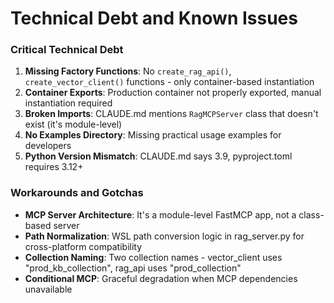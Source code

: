 # Technical Debt and Known Issues

### Critical Technical Debt

1. **Missing Factory Functions**: No `create_rag_api()`, `create_vector_client()` functions - only container-based instantiation
2. **Container Exports**: Production container not properly exported, manual instantiation required
3. **Broken Imports**: CLAUDE.md mentions `RagMCPServer` class that doesn't exist (it's module-level)
4. **No Examples Directory**: Missing practical usage examples for developers
5. **Python Version Mismatch**: CLAUDE.md says 3.9, pyproject.toml requires 3.12+

### Workarounds and Gotchas

- **MCP Server Architecture**: It's a module-level FastMCP app, not a class-based server
- **Path Normalization**: WSL path conversion logic in rag_server.py for cross-platform compatibility
- **Collection Naming**: Two collection names - vector_client uses "prod_kb_collection", rag_api uses "prod_collection"
- **Conditional MCP**: Graceful degradation when MCP dependencies unavailable
